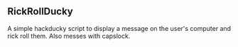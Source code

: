 ## RickRollDucky 

A simple hackducky script to display a message on the user's computer and rick roll them. Also messes with capslock. 
